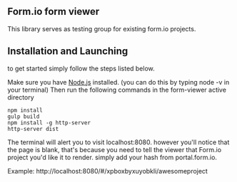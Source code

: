 Form.io form viewer
--------------------------
This library serves as testing group for existing form.io projects. 

Installation and Launching
--------------------------
to get started simply follow the steps listed below. 

Make sure you have [Node.js](https://nodejs.org/en/) installed. (you 
can do this by typing node -v in your terminal)
Then run the following commands in the form-viewer active directory

    npm install
    gulp build 
    npm install -g http-server
    http-server dist
    
The terminal will alert you to visit localhost:8080. however you'll notice
that the page is blank, that's because you need to tell the viewer that 
Form.io project you'd like it to render. simply add your hash from 
portal.form.io. 

Example: http://localhost:8080/#/xpboxbyxuyobkli/awesomeproject
